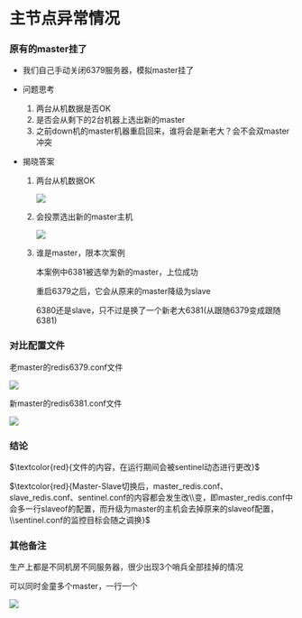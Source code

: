 # 主节点异常情况

### 原有的master挂了

- 我们自己手动关闭6379服务器，模拟master挂了

- 问题思考

  1. 两台从机数据是否OK
  2. 是否会从剩下的2台机器上选出新的master
  3. 之前down机的master机器重启回来，谁将会是新老大？会不会双master冲突

- 揭晓答案

  1. 两台从机数据OK

     ![](https://raw.githubusercontent.com/KeYanbin/Learning-in-practice/master/Redis/9.Redis%E5%93%A8%E5%85%B5(sentinel)/images/14.Broken%20Pipe.png)

  2. 会投票选出新的master主机

     ![](images/15.sentinel选举.png)

  3. 谁是master，限本次案例

     本案例中6381被选举为新的master，上位成功

     重启6379之后，它会从原来的master降级为slave

     6380还是slave，只不过是换了一个新老大6381(从跟随6379变成跟随6381)


### 对比配置文件

老master的redis6379.conf文件

![](images/16.旧master配置文件重写.jpg)

新master的redis6381.conf文件

![](images/17.slave升master配置文件重写.jpg)

### 结论

$\textcolor{red}{文件的内容，在运行期间会被sentinel动态进行更改}$

$\textcolor{red}{Master-Slave切换后，master_redis.conf、slave_redis.conf、sentinel.conf的内容都会发生改\\变，即master_redis.conf中会多一行slaveof的配置，而升级为master的主机会去掉原来的slaveof配置，\\sentinel.conf的监控目标会随之调换}$

### 其他备注

生产上都是不同机房不同服务器，很少出现3个哨兵全部挂掉的情况

可以同时金童多个master，一行一个

![](images/18.多master监控.jpg)

